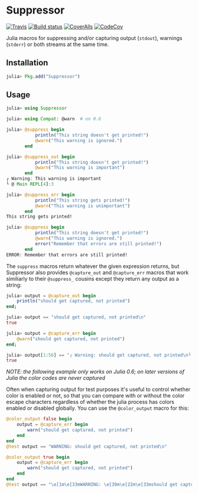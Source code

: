 # Suppressor

[![Travis](https://travis-ci.org/JuliaIO/Suppressor.jl.svg?branch=master)](https://travis-ci.org/JuliaIO/Suppressor.jl) [![Build status](https://ci.appveyor.com/api/projects/status/e3uuqon84kt97402/branch/master?svg=true)](https://ci.appveyor.com/project/SalchiPapa/suppressor-jl/branch/master) [![CoverAlls](https://coveralls.io/repos/github/JuliaIO/Suppressor.jl/badge.svg?branch=master)](https://coveralls.io/github/JuliaIO/Suppressor.jl?branch=master) [![CodeCov](https://codecov.io/gh/JuliaIO/Suppressor.jl/branch/master/graph/badge.svg)](https://codecov.io/gh/JuliaIO/Suppressor.jl)

Julia macros for suppressing and/or capturing output (`stdout`), warnings (`stderr`) or both streams at the same time.

## Installation

```julia
julia> Pkg.add("Suppressor")
```

## Usage

```julia
julia> using Suppressor

julia> using Compat: @warn  # on 0.6

julia> @suppress begin
           println("This string doesn't get printed!")
           @warn("This warning is ignored.")
       end

julia> @suppress_out begin
           println("This string doesn't get printed!")
           @warn("This warning is important")
       end
┌ Warning: This warning is important
└ @ Main REPL[4]:3

julia> @suppress_err begin
           println("This string gets printed!")
           @warn("This warning is unimportant")
       end
This string gets printed!

julia> @suppress begin
           println("This string doesn't get printed!")
           @warn("This warning is ignored.")
           error("Remember that errors are still printed!")
       end
ERROR: Remember that errors are still printed!

```

The `suppress` macros return whatever the given expression returns, but Suppressor also provides `@capture_out` and `@capture_err` macros that work similiarly to their `@suppress_` cousins except they return any output as a string:

```julia
julia> output = @capture_out begin
    println("should get captured, not printed")
end;

julia> output == "should get captured, not printed\n"
true

julia> output = @capture_err begin
    @warn("should get captured, not printed")
end;

julia> output[1:56] == "┌ Warning: should get captured, not printed\n└ @ Main"
true

```

*NOTE: the following example only works on Julia 0.6; on later versions of Julia the color codes are never captured*

Often when capturing output for test purposes it's useful to control whether
color is enabled or not, so that you can compare with or without the color
escape characters regardless of whether the julia process has colors enabled or
disabled globally. You can use the `@color_output` macro for this:

```julia
@color_output false begin
    output = @capture_err begin
        warn("should get captured, not printed")
    end
end
@test output == "WARNING: should get captured, not printed\n"

@color_output true begin
    output = @capture_err begin
        warn("should get captured, not printed")
    end
end
@test output == "\e[1m\e[33mWARNING: \e[39m\e[22m\e[33mshould get captured, not printed\e[39m\n"
```
